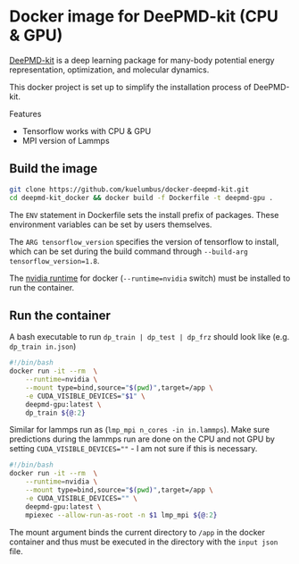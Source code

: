 # Docker image for DeePMD-kit (CPU & GPU)
[DeePMD-kit](https://github.com/deepmodeling/deepmd-kit#run-md-with-native-code) is a deep learning package for many-body potential energy representation, optimization, and molecular dynamics. 

This docker project is set up to simplify the installation process of DeePMD-kit.

Features
- Tensorflow works with CPU & GPU
- MPI version of Lammps

## Build the image
```bash
git clone https://github.com/kuelumbus/docker-deepmd-kit.git
cd deepmd-kit_docker && docker build -f Dockerfile -t deepmd-gpu .
```
The `ENV` statement in Dockerfile sets the install prefix of packages. These environment variables can be set by users themselves.

The `ARG tensorflow_version` specifies the version of tensorflow to install, which can be set during the build command through `--build-arg tensorflow_version=1.8`.

The [nvidia runtime](https://github.com/NVIDIA/nvidia-docker) for docker (`--runtime=nvidia` switch) must be installed to run the container.

## Run the container

A bash executable to run `dp_train | dp_test | dp_frz` should look like (e.g. `dp_train in.json`)
```bash
#!/bin/bash
docker run -it --rm  \
    --runtime=nvidia \
    --mount type=bind,source="$(pwd)",target=/app \
    -e CUDA_VISIBLE_DEVICES="$1" \
    deepmd-gpu:latest \
    dp_train ${@:2} 
```
Similar for lammps run as (`lmp_mpi n_cores -in in.lammps`). Make sure predictions during the lammps run are done on the CPU and not GPU by setting `CUDA_VISIBLE_DEVICES=""` - I am not sure if this is necessary.
```bash
#!/bin/bash
docker run -it --rm  \
    --runtime=nvidia \
    --mount type=bind,source="$(pwd)",target=/app \
    -e CUDA_VISIBLE_DEVICES="" \
    deepmd-gpu:latest \
    mpiexec --allow-run-as-root -n $1 lmp_mpi ${@:2}
```
The mount argument binds the current directory to `/app` in the docker container and thus must be executed in the directory with the `input json` file. 

 





